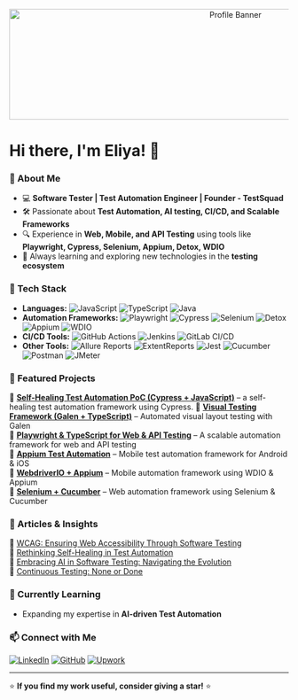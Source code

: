 <p align="center">
  <img src="https://media.licdn.com/dms/image/v2/C5612AQFhHiNiAlhKUw/article-cover_image-shrink_600_2000/article-cover_image-shrink_600_2000/0/1540287996281?e=2147483647&v=beta&t=6wNzBe0pqEKiVlryJvrZqeRGoLwUFxQiT95-1krWwn0" alt="Profile Banner" width="800" height="200"/>
</p>

# Hi there, I'm Eliya! 👋  

### 🚀 About Me  
- 💻 **Software Tester | Test Automation Engineer | Founder - TestSquad**  
- 🛠 Passionate about **Test Automation, AI testing, CI/CD, and Scalable Frameworks**  
- 🔍 Experience in **Web, Mobile, and API Testing** using tools like **Playwright, Cypress, Selenium, Appium, Detox, WDIO**  
- 📖 Always learning and exploring new technologies in the **testing ecosystem**  

### 🧰 Tech Stack  
- **Languages:** ![JavaScript](https://img.shields.io/badge/JavaScript-ES6-yellowgreen?style=plastic) ![TypeScript](https://img.shields.io/badge/TypeScript-4.4-blue?style=plastic) ![Java](https://img.shields.io/badge/Java-8-red?style=plastic) 
- **Automation Frameworks:** ![Playwright](https://img.shields.io/badge/Playwright-v1.30-green?style=plastic) ![Cypress](https://img.shields.io/badge/Cypress-v12.0.0-058a5e?style=plastic) ![Selenium](https://img.shields.io/badge/Selenium-4.0-orange?style=plastic) ![Detox](https://img.shields.io/badge/Detox-v17.0.0-ff69b4?style=plastic) ![Appium](https://img.shields.io/badge/Appium-v2.0-green?style=plastic) ![WDIO](https://img.shields.io/badge/WebDriverIO-v7.0.0-000?style=plastic)  
- **CI/CD Tools:** ![GitHub Actions](https://img.shields.io/badge/GitHub_Actions-Workflow-black?style=plastic) ![Jenkins](https://img.shields.io/badge/Jenkins-CI-red?style=plastic) ![GitLab CI/CD](https://img.shields.io/badge/GitLab_CI%2FCD-Integrated-orange?style=plastic)  
- **Other Tools:** ![Allure Reports](https://img.shields.io/badge/Allure_Reports-Powered-blue?style=plastic) ![ExtentReports](https://img.shields.io/badge/ExtentReports-Enhanced-green?style=plastic) ![Jest](https://img.shields.io/badge/Jest-Testing-red?style=plastic) ![Cucumber](https://img.shields.io/badge/Cucumber-BDD-orange?style=plastic) ![Postman](https://img.shields.io/badge/Postman-API_Testing-blueviolet?style=plastic) ![JMeter](https://img.shields.io/badge/JMeter-Performance-yellow?style=plastic) 

### 📌 Featured Projects  
🔹 **[Self-Healing Test Automation PoC (Cypress + JavaScript)](https://github.com/testsquadco/ts-selfhealing-cypress)** – a self-healing test automation framework using Cypress.
🔹 **[Visual Testing Framework (Galen + TypeScript)](https://github.com/testsquadco/ts-galen-testing)** – Automated visual layout testing with Galen  
🔹 **[Playwright & TypeScript for Web & API Testing](https://github.com/testsquadco/ts-playwright-testing)** – A scalable automation framework for web and API testing  
🔹 **[Appium Test Automation](https://github.com/testsquadco/appium-test-automation)** – Mobile test automation framework for Android & iOS  
🔹 **[WebdriverIO + Appium](https://github.com/testsquadco/ts-wdio-automation)** – Mobile automation framework using WDIO & Appium  
🔹 **[Selenium + Cucumber](https://github.com/testsquadco/ts-selenium-testing/tree/main)** – Web automation framework using Selenium & Cucumber 

### 📖 Articles & Insights  
🔹 [WCAG: Ensuring Web Accessibility Through Software Testing](https://www.linkedin.com/pulse/wcag-ensuring-web-accessibility-through-software-testing-eliya-hasan-lrrke/)  
🔹 [Rethinking Self-Healing in Test Automation](https://www.linkedin.com/pulse/rethinking-self-healing-test-automation-eliya-hasan-uutxe/)  
🔹 [Embracing AI in Software Testing: Navigating the Evolution](https://www.linkedin.com/pulse/embracing-ai-software-testing-navigating-evolution-eliya-hasan/)  
🔹 [Continuous Testing: None or Done](https://www.linkedin.com/pulse/continuous-testing-none-done-eliya-ghaznavi/)  

### 🌱 Currently Learning  
- Expanding my expertise in **AI-driven Test Automation**  

### 📫 Connect with Me  
[![LinkedIn](https://img.shields.io/badge/LinkedIn-Connect-blue?style=flat&logo=linkedin)](https://www.linkedin.com/in/eliyahasan/)  [![GitHub](https://img.shields.io/badge/GitHub-Follow-black?style=flat&logo=github)](https://github.com/testsquadco) [![Upwork](https://img.shields.io/badge/Upwork-Hire%20Me-brightgreen?style=flat&logo=upwork)](https://www.upwork.com/freelancers/~01a82d807f0ea292c4)


---

⭐ **If you find my work useful, consider giving a star!** ⭐  

